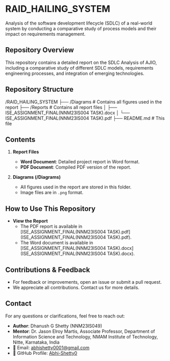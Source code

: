 # RAID_HAILING_SYSTEM
Analysis of the software development lifecycle (SDLC) of a real-world system by conducting a comparative study of process models and their impact on requirements management.
## Repository Overview
This repository contains a detailed report on the SDLC Analysis of AJIO, including a comparative study of different SDLC models, requirements engineering processes, and integration of emerging technologies.
## Repository Structure
/RAID_HAILING_SYSTEM
├── /Diagrams          # Contains all figures used in the report
├── /Reports           # Contains all report files
│   ├── ISE_ASSIGNMENT_FINAL(NNM23IS004 TASK).docx
│   └── ISE_ASSIGNMENT_FINAL(NNM23IS004 TASK).pdf
├── README.md          # This file

## Contents
1. **Report Files**
   - **Word Document**: Detailed project report in Word format.
   - **PDF Document**: Compiled PDF version of the report.

2. **Diagrams (/Diagrams)**
   - All figures used in the report are stored in this folder.
   - Image files are in `.png`  format.

## How to Use This Repository

- **View the Report**
  - The PDF report is available in [ISE_ASSIGNMENT_FINAL(NNM23IS004 TASK).pdf](ISE_ASSIGNMENT_FINAL(NNM23IS004 TASK).pdf).
  - The Word document is available in [ISE_ASSIGNMENT_FINAL(NNM23IS004 TASK).docx](ISE_ASSIGNMENT_FINAL(NNM23IS004 TASK).docx).

## Contributions & Feedback

- For feedback or improvements, open an issue or submit a pull request. 
- We appreciate all contributions. Contact us for more details.

## Contact

For any questions or clarifications, feel free to reach out:
- **Author**: Dhanush G Shetty (NNM23IS049)
- **Mentor**: Dr. Jason Elroy Martis, Associate Professor, Department of Information Science and Technology, NMAM Institute of Technology, Nitte, Karnataka, India
- 📧 Email: [abhishetty0001@gmail.com](mailto:abhishetty0001@gmail.com)
- 📌 GitHub Profile: [Abhi-Shetty0](https://github.com/Abhi-Shetty0)
